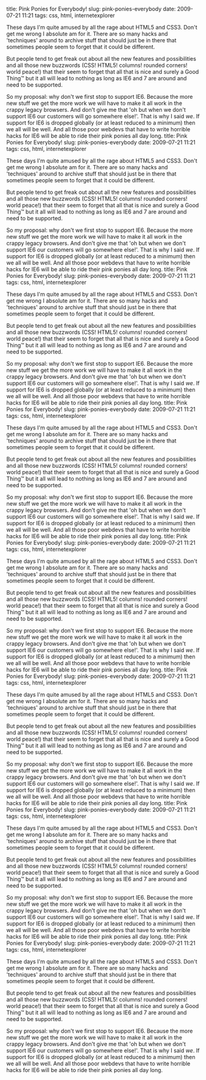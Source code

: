 title: Pink Ponies for Everybody!
slug: pink-ponies-everybody
date: 2009-07-21 11:21
tags: css, html, internetexplorer

These days I'm quite amused by all the rage about HTML5 and CSS3. Don't get me wrong I absolute am for it. There are so many hacks and 'techniques' around to archive stuff that should just be in there that sometimes people seem to forget that it could be different.

But people tend to get freak out about all the new features and possibilities and all those new buzzwords (CSS! HTML5! columns! rounded corners! world peace!) that their seem to forget that all that is nice and surely a Good Thing™ but it all will lead to nothing as long as IE6 and 7 are around and need to be supported.

So my proposal: why don't we first stop to support IE6. Because the more new stuff we get the more work we will have to make it all work in the crappy legacy browsers. And don't give me that 'oh but when we don't support IE6 our customers will go somewhere else!'. That is why I said *we*. If support for IE6 is dropped globally (or at least reduced to a minimum) then we all will be well. And all those poor webdevs that have to write horrible hacks for IE6 will be able to ride their pink ponies all day long.
title: Pink Ponies for Everybody!
slug: pink-ponies-everybody
date: 2009-07-21 11:21
tags: css, html, internetexplorer

These days I'm quite amused by all the rage about HTML5 and CSS3. Don't get me wrong I absolute am for it. There are so many hacks and 'techniques' around to archive stuff that should just be in there that sometimes people seem to forget that it could be different.

But people tend to get freak out about all the new features and possibilities and all those new buzzwords (CSS! HTML5! columns! rounded corners! world peace!) that their seem to forget that all that is nice and surely a Good Thing™ but it all will lead to nothing as long as IE6 and 7 are around and need to be supported.

So my proposal: why don't we first stop to support IE6. Because the more new stuff we get the more work we will have to make it all work in the crappy legacy browsers. And don't give me that 'oh but when we don't support IE6 our customers will go somewhere else!'. That is why I said *we*. If support for IE6 is dropped globally (or at least reduced to a minimum) then we all will be well. And all those poor webdevs that have to write horrible hacks for IE6 will be able to ride their pink ponies all day long.
title: Pink Ponies for Everybody!
slug: pink-ponies-everybody
date: 2009-07-21 11:21
tags: css, html, internetexplorer

These days I'm quite amused by all the rage about HTML5 and CSS3. Don't get me wrong I absolute am for it. There are so many hacks and 'techniques' around to archive stuff that should just be in there that sometimes people seem to forget that it could be different.

But people tend to get freak out about all the new features and possibilities and all those new buzzwords (CSS! HTML5! columns! rounded corners! world peace!) that their seem to forget that all that is nice and surely a Good Thing™ but it all will lead to nothing as long as IE6 and 7 are around and need to be supported.

So my proposal: why don't we first stop to support IE6. Because the more new stuff we get the more work we will have to make it all work in the crappy legacy browsers. And don't give me that 'oh but when we don't support IE6 our customers will go somewhere else!'. That is why I said *we*. If support for IE6 is dropped globally (or at least reduced to a minimum) then we all will be well. And all those poor webdevs that have to write horrible hacks for IE6 will be able to ride their pink ponies all day long.
title: Pink Ponies for Everybody!
slug: pink-ponies-everybody
date: 2009-07-21 11:21
tags: css, html, internetexplorer

These days I'm quite amused by all the rage about HTML5 and CSS3. Don't get me wrong I absolute am for it. There are so many hacks and 'techniques' around to archive stuff that should just be in there that sometimes people seem to forget that it could be different.

But people tend to get freak out about all the new features and possibilities and all those new buzzwords (CSS! HTML5! columns! rounded corners! world peace!) that their seem to forget that all that is nice and surely a Good Thing™ but it all will lead to nothing as long as IE6 and 7 are around and need to be supported.

So my proposal: why don't we first stop to support IE6. Because the more new stuff we get the more work we will have to make it all work in the crappy legacy browsers. And don't give me that 'oh but when we don't support IE6 our customers will go somewhere else!'. That is why I said *we*. If support for IE6 is dropped globally (or at least reduced to a minimum) then we all will be well. And all those poor webdevs that have to write horrible hacks for IE6 will be able to ride their pink ponies all day long.
title: Pink Ponies for Everybody!
slug: pink-ponies-everybody
date: 2009-07-21 11:21
tags: css, html, internetexplorer

These days I'm quite amused by all the rage about HTML5 and CSS3. Don't get me wrong I absolute am for it. There are so many hacks and 'techniques' around to archive stuff that should just be in there that sometimes people seem to forget that it could be different.

But people tend to get freak out about all the new features and possibilities and all those new buzzwords (CSS! HTML5! columns! rounded corners! world peace!) that their seem to forget that all that is nice and surely a Good Thing™ but it all will lead to nothing as long as IE6 and 7 are around and need to be supported.

So my proposal: why don't we first stop to support IE6. Because the more new stuff we get the more work we will have to make it all work in the crappy legacy browsers. And don't give me that 'oh but when we don't support IE6 our customers will go somewhere else!'. That is why I said *we*. If support for IE6 is dropped globally (or at least reduced to a minimum) then we all will be well. And all those poor webdevs that have to write horrible hacks for IE6 will be able to ride their pink ponies all day long.
title: Pink Ponies for Everybody!
slug: pink-ponies-everybody
date: 2009-07-21 11:21
tags: css, html, internetexplorer

These days I'm quite amused by all the rage about HTML5 and CSS3. Don't get me wrong I absolute am for it. There are so many hacks and 'techniques' around to archive stuff that should just be in there that sometimes people seem to forget that it could be different.

But people tend to get freak out about all the new features and possibilities and all those new buzzwords (CSS! HTML5! columns! rounded corners! world peace!) that their seem to forget that all that is nice and surely a Good Thing™ but it all will lead to nothing as long as IE6 and 7 are around and need to be supported.

So my proposal: why don't we first stop to support IE6. Because the more new stuff we get the more work we will have to make it all work in the crappy legacy browsers. And don't give me that 'oh but when we don't support IE6 our customers will go somewhere else!'. That is why I said *we*. If support for IE6 is dropped globally (or at least reduced to a minimum) then we all will be well. And all those poor webdevs that have to write horrible hacks for IE6 will be able to ride their pink ponies all day long.
title: Pink Ponies for Everybody!
slug: pink-ponies-everybody
date: 2009-07-21 11:21
tags: css, html, internetexplorer

These days I'm quite amused by all the rage about HTML5 and CSS3. Don't get me wrong I absolute am for it. There are so many hacks and 'techniques' around to archive stuff that should just be in there that sometimes people seem to forget that it could be different.

But people tend to get freak out about all the new features and possibilities and all those new buzzwords (CSS! HTML5! columns! rounded corners! world peace!) that their seem to forget that all that is nice and surely a Good Thing™ but it all will lead to nothing as long as IE6 and 7 are around and need to be supported.

So my proposal: why don't we first stop to support IE6. Because the more new stuff we get the more work we will have to make it all work in the crappy legacy browsers. And don't give me that 'oh but when we don't support IE6 our customers will go somewhere else!'. That is why I said *we*. If support for IE6 is dropped globally (or at least reduced to a minimum) then we all will be well. And all those poor webdevs that have to write horrible hacks for IE6 will be able to ride their pink ponies all day long.
title: Pink Ponies for Everybody!
slug: pink-ponies-everybody
date: 2009-07-21 11:21
tags: css, html, internetexplorer

These days I'm quite amused by all the rage about HTML5 and CSS3. Don't get me wrong I absolute am for it. There are so many hacks and 'techniques' around to archive stuff that should just be in there that sometimes people seem to forget that it could be different.

But people tend to get freak out about all the new features and possibilities and all those new buzzwords (CSS! HTML5! columns! rounded corners! world peace!) that their seem to forget that all that is nice and surely a Good Thing™ but it all will lead to nothing as long as IE6 and 7 are around and need to be supported.

So my proposal: why don't we first stop to support IE6. Because the more new stuff we get the more work we will have to make it all work in the crappy legacy browsers. And don't give me that 'oh but when we don't support IE6 our customers will go somewhere else!'. That is why I said *we*. If support for IE6 is dropped globally (or at least reduced to a minimum) then we all will be well. And all those poor webdevs that have to write horrible hacks for IE6 will be able to ride their pink ponies all day long.
